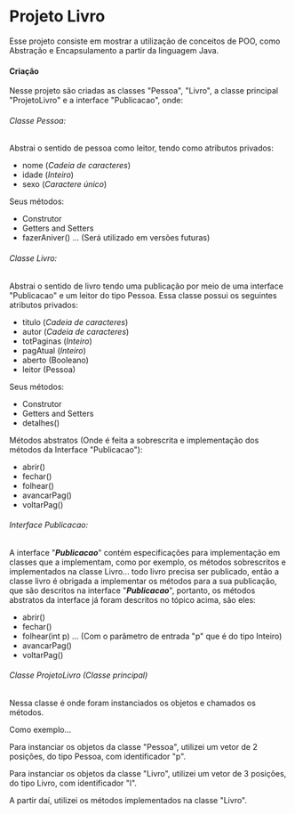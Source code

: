 # Projeto Livro



Esse projeto consiste em mostrar a utilização de conceitos de POO, como Abstração e Encapsulamento a partir da linguagem Java.



#### Criação



Nesse projeto são criadas as classes "Pessoa", "Livro", a classe principal "ProjetoLivro" e a interface "Publicacao", onde:



###### Classe Pessoa: 



Abstrai o sentido de pessoa como leitor, tendo como atributos privados:

- nome (*Cadeia de caracteres*)
- idade (*Inteiro*)
- sexo (*Caractere único*)

Seus métodos:

- Construtor
- Getters and Setters
- fazerAniver() ... (Será utilizado em versões futuras)



###### Classe Livro:



Abstrai o sentido de livro tendo uma publicação por meio de uma interface "Publicacao" e um leitor do tipo Pessoa. Essa classe possui os seguintes atributos privados:

- titulo (*Cadeia de caracteres*)
- autor (*Cadeia de caracteres*)
- totPaginas (*Inteiro*)
- pagAtual (*Inteiro*)
- aberto (Booleano)
- leitor (Pessoa)

Seus métodos:

- Construtor
- Getters and Setters
- detalhes()

Métodos abstratos (Onde é feita a sobrescrita e implementação dos métodos da Interface "Publicacao"):

- abrir()
- fechar()
- folhear()
- avancarPag()
- voltarPag()



###### Interface Publicacao:



A interface "***Publicacao***" contém especificações para implementação em classes que a implementam, como por exemplo, os métodos sobrescritos e implementados na classe Livro... todo livro precisa ser publicado, então a classe livro é obrigada a implementar os métodos para a sua publicação, que são descritos na interface "***Publicacao***", portanto, os métodos abstratos da interface já foram descritos no tópico acima, são eles:

- abrir()
- fechar()
- folhear(int p) ... (Com o parâmetro de entrada "p" que é do tipo Inteiro)
- avancarPag()
- voltarPag()



###### Classe ProjetoLivro (Classe principal)



Nessa classe é onde foram instanciados os objetos e chamados os métodos.



Como exemplo...



Para instanciar os objetos da classe "Pessoa", utilizei um vetor de 2 posições, do tipo Pessoa, com identificador "p".



Para instanciar os objetos da classe "Livro", utilizei um vetor de 3 posições, do tipo Livro, com identificador "l".



A partir daí, utilizei os métodos implementados na classe "Livro".
